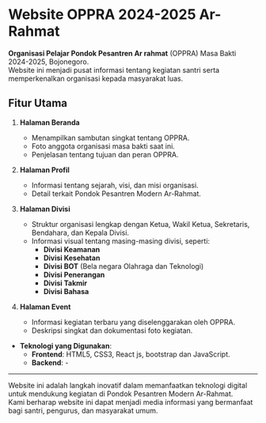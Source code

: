 # Website OPPRA 2024-2025 Ar-Rahmat

**Organisasi Pelajar Pondok Pesantren Ar rahmat** (OPPRA) Masa Bakti 2024-2025, Bojonegoro.  
Website ini menjadi pusat informasi tentang kegiatan santri serta memperkenalkan organisasi kepada masyarakat luas.

## **Fitur Utama**
1. **Halaman Beranda**  
   - Menampilkan sambutan singkat tentang OPPRA.  
   - Foto anggota organisasi masa bakti saat ini.  
   - Penjelasan tentang tujuan dan peran OPPRA.  

2. **Halaman Profil**  
   - Informasi tentang sejarah, visi, dan misi organisasi.  
   - Detail terkait Pondok Pesantren Modern Ar-Rahmat.  

3. **Halaman Divisi**  
   - Struktur organisasi lengkap dengan Ketua, Wakil Ketua, Sekretaris, Bendahara, dan Kepala Divisi.  
   - Informasi visual tentang masing-masing divisi, seperti:  
     - **Divisi Keamanan**  
     - **Divisi Kesehatan**  
     - **Divisi BOT** (Bela negara Olahraga dan Teknologi)  
     - **Divisi Penerangan**  
     - **Divisi Takmir**  
     - **Divisi Bahasa**  

4. **Halaman Event**  
   - Informasi kegiatan terbaru yang diselenggarakan oleh OPPRA.  
   - Deskripsi singkat dan dokumentasi foto kegiatan.

- **Teknologi yang Digunakan**:  
  - **Frontend**: HTML5, CSS3, React js, bootstrap dan JavaScript.  
  - **Backend**: - 
---

Website ini adalah langkah inovatif dalam memanfaatkan teknologi digital untuk mendukung kegiatan di Pondok Pesantren Modern Ar-Rahmat.  
Kami berharap website ini dapat menjadi media informasi yang bermanfaat bagi santri, pengurus, dan masyarakat umum.
